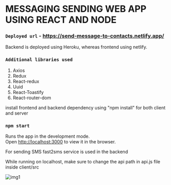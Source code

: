 # MESSAGING SENDING WEB APP USING REACT AND NODE

### `Deployed url` - https://send-message-to-contacts.netlify.app/

Backend is deployed using Heroku, whereas frontend using netlify.

### `Additional libraries used`
1. Axios
2. Redux
3. React-redux
4. Uuid
5. React-Toastify
6. React-router-dom

install frontend and backend dependency using "npm install" for both client and server

### `npm start`
Runs the app in the development mode.\
Open [http://localhost:3000](http://localhost:3000) to view it in the browser.

For sending SMS fast2sms service is used in the backend

While running on localhost, make sure to change the api path in api.js file inside client/src

![img1](https://user-images.githubusercontent.com/31589202/118260492-041ae200-b4d0-11eb-9d90-efcc272b7ef2.JPG)

